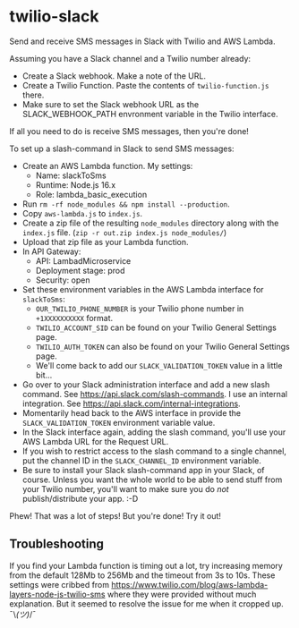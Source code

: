 # twilio-slack

Send and receive SMS messages in Slack with Twilio and AWS Lambda.

Assuming you have a Slack channel and a Twilio number already:

* Create a Slack webhook. Make a note of the URL.
* Create a Twilio Function. Paste the contents of `twilio-function.js` there.
* Make sure to set the Slack webhook URL as the SLACK_WEBHOOK_PATH envronment
  variable in the Twilio interface.

If all you need to do is receive SMS messages, then you're done!

To set up a slash-command in Slack to send SMS messages:

* Create an AWS Lambda function. My settings:
  * Name: slackToSms
  * Runtime: Node.js 16.x
  * Role: lambda_basic_execution
* Run `rm -rf node_modules && npm install --production`.
* Copy `aws-lambda.js` to `index.js`.
* Create a zip file of the resulting `node_modules` directory along with the
  `index.js` file. (`zip -r out.zip index.js node_modules/`)
* Upload that zip file as your Lambda function.
* In API Gateway:
  * API: LambadMicroservice
  * Deployment stage: prod
  * Security: open
* Set these environment variables in the AWS Lambda interface for `slackToSms`:
  * `OUR_TWILIO_PHONE_NUMBER` is your Twilio phone number in `+1XXXXXXXXXX`
    format.
  * `TWILIO_ACCOUNT_SID` can be found on your Twilio General Settings page.
  * `TWILIO_AUTH_TOKEN` can also be found on your Twilio General Settings page.
  * We'll come back to add our `SLACK_VALIDATION_TOKEN` value in a little bit...
* Go over to your Slack administration interface and add a new slash command.
  See https://api.slack.com/slash-commands. I use an internal integration. See
  https://api.slack.com/internal-integrations.
* Momentarily head back to the AWS interface in provide the
  `SLACK_VALIDATION_TOKEN` environment variable value.
* In the Slack interface again, adding the slash command, you'll use your AWS
  Lambda URL for the Request URL.
* If you wish to restrict access to the slash command to a single channel, put
  the channel ID in the `SLACK_CHANNEL_ID` environment variable.
* Be sure to install your Slack slash-command app in your Slack, of course.
  Unless you want the whole world to be able to send stuff from your Twilio
  number, you'll want to make sure you do *not* publish/distribute your app. :-D

Phew! That was a lot of steps! But you're done! Try it out!

## Troubleshooting

If you find your Lambda function is timing out a lot, try increasing memory from
the default 128Mb to 256Mb and the timeout from 3s to 10s. These settings were
cribbed from https://www.twilio.com/blog/aws-lambda-layers-node-js-twilio-sms
where they were provided without much explanation. But it seemed to resolve the
issue for me when it cropped up. ¯\\_(ツ)_/¯
